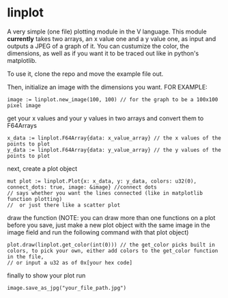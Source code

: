 # linplot
A very simple (one file) plotting module in the V language. This module **currently** takes two arrays, an x value one and a y value one, as input and outputs a JPEG of a graph of it. You can custumize the color, the dimensions, as well as if you want it to be traced out like in python's matplotlib.

To use it, clone the repo and move the example file out.

Then, initialize an image with the dimensions you want.
FOR EXAMPLE:
```
image := linplot.new_image(100, 100) // for the graph to be a 100x100 pixel image
```

get your x values and your y values in two arrays and convert them to F64Arrays
```
x_data := linplot.F64Array{data: x_value_array} // the x values of the points to plot
y_data := linplot.F64Array{data: y_value_array} // the y values of the points to plot
```

next, create a plot object
```
mut plot := linplot.Plot{x: x_data, y: y_data, colors: u32(0), connect_dots: true, image: &image} //connect dots
// says whether you want the lines connected (like in matplotlib function plotting)
//  or just there like a scatter plot
```


draw the function (NOTE: you can draw more than one functions on a plot before you save, just make a new plot object with the same image in the image field and run the following command with that plot object)
```
plot.draw(linplot.get_color(int(0))) // the get_color picks built in colors, to pick your own, either add colors to the get_color function in the file,
// or input a u32 as of 0x[your hex code]
```

finally to show your plot run
```
image.save_as_jpg("your_file_path.jpg")
```




